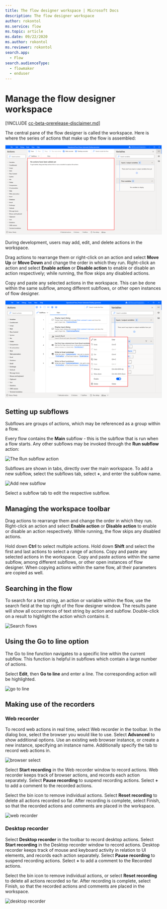 ```yaml
---
title: The flow designer workspace | Microsoft Docs
description: The flow designer workspace
author: rokontol
ms.service: flow
ms.topic: article
ms.date: 09/22/2020
ms.author: rokontol
ms.reviewer: rokontol
search.app: 
  - Flow
search.audienceType: 
  - flowmaker
  - enduser
---
```


# Manage the flow designer workspace

[!INCLUDE [cc-beta-prerelease-disclaimer.md](../../includes/cc-beta-prerelease-disclaimer.md)]

The central pane of the flow designer is called the workspace. Here is where the series of actions that make up the flow is assembled:

![The flow designer workspace](./media/designer-workspace/flow-designer-workspace.png)

During development, users may add, edit, and delete actions in the workspace.

Drag actions to rearrange them or right-click on an action and select **Move Up** or **Move Down** and change the order in which they run. Right-click an action and select **Enable action** or **Disable action** to enable or disable an action respectively; while running, the flow skips any disabled actions.

Copy and paste any selected actions in the workspace. This can be done within the same subflow, among different subflows, or other open instances of flow designer.

![right click context menu](./media/designer-workspace/right-click-context-menu.png)

## Setting up subflows

Subflows are groups of actions, which may be referenced as a group within a flow.

Every flow contains the **Main** subflow - this is the subflow that is run when a flow starts. Any other subflows may be invoked through the **Run subflow** action:

![The Run subflow action](./media/setting-subflows/run-subflow-action.png)

Subflows are shown in tabs, directly over the main workspace. To add a new subflow, select the subflows tab, select **+**, and enter the subflow name.

![Add new subflow](./media/setting-subflows/add-new-subflow.png)

Select a subflow tab to edit the respective subflow.

## Managing the workspace toolbar

Drag actions to rearrange them and change the order in which they run. Right-click an action and select **Enable action** or **Disable action** to enable or disable an action respectively. While running, the flow skips any disabled actions.

Hold down **Ctrl** to select multiple actions. Hold down **Shift** and select the first and last actions to select a range of actions. Copy and paste any selected actions in the workspace. Copy and paste actions within the same subflow, among different subflows, or other open instances of flow designer. When copying actions within the same flow, all their parameters are copied as well.

## Searching in the flow

To search for a text string, an action or variable within the flow, use the search field at the top right of the flow designer window. The results pane will show all occurrences of text string by action and subflow. Double-click on a result to highlight the action which contains it.

![Search flows](\media\searching-flow\search.png)

## Using the Go to line option

The Go to line function navigates to a specific line within the current subflow. This function is helpful in subflows which contain a large number of actions. 

Select **Edit**, then **Go to line** and enter a line. The corresponding action will be highlighted.

![go to line](\media\using-line-option\go-to-line.png)

## Making use of the recorders

### Web recorder
To record web actions in real time, select Web recorder in the toolbar. In the dialog box, select the browser you would like to use. Select **Advanced** to show additional options. Use an existing web browser instance, or create a new instance, specifying an instance name. Additionally specify the tab to record web actions in.

![browser select](\media\making-use-recorders\browser-select.png)

Select **Start recording** in the Web recorder window to record actions. Web recorder keeps track of browser actions, and records each action separately. Select **Pause recording** to suspend recording actions. Select **+** to add a comment to the recorded actions.

Select the bin icon to remove individual actions. Select **Reset recording** to delete all actions recorded so far. After recording is complete, select Finish, so that the recorded actions and comments are placed in the workspace.

![web recorder](\media\making-use-recorders\web-recorder.png)

### Desktop recorder
Select **Desktop recorder** in the toolbar to record desktop actions. Select **Start recording** in the Desktop recorder window to record actions. Desktop recorder keeps track of mouse and keyboard activity in relation to UI elements, and records each action separately. Select **Pause recording** to suspend recording actions. Select **+** to add a comment to the Recorded actions.

Select the bin icon to remove individual actions, or select **Reset recording** to delete all actions recorded so far. After recording is complete, select Finish, so that the recorded actions and comments are placed in the workspace.

![desktop recorder](\media\making-use-recorders\desktop-recorder.png)